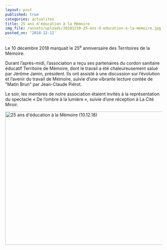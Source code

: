 ```yaml
---
layout: post
published: true
categories: actualites
title: 25 ans d'éducation à la Mémoire
img_file: /assets/uploads/20181210-25-ans-d-education-a-la-memoire.jpg
posted_on: '2018-12-11'
---
```

Le 10 décembre 2018 marquait le 25<sup>e</sup> anniversaire des Territoires de la Mémoire.

Durant l’après-midi, l’association a reçu ses partenaires du cordon sanitaire éducatif Territoire de Mémoire, dont le travail a été chaleureusement salué par Jérôme Jamin, président. Ils ont assisté à une discussion sur l’évolution et l’avenir du travail de Mémoire, suivie d’une vibrante lecture contée de "Matin Brun" par Jean-Claude Piérot.

Le soir, les membres de notre association étaient invités à la représentation du spectacle « De l’ombre à la lumière », suivie d’une réception à La Cité Miroir.

<a data-flickr-embed="true"  href="https://www.flickr.com/photos/territoires/albums/72157703057902621" title="25 ans d&#x27;éducation à la Mémoire (10.12.18)"><img src="https://farm5.staticflickr.com/4903/45549903974_c9b6fe72ef_z.jpg" width="640" height="427" alt="25 ans d&#x27;éducation à la Mémoire (10.12.18)"></a><script async src="//embedr.flickr.com/assets/client-code.js" charset="utf-8"></script>
